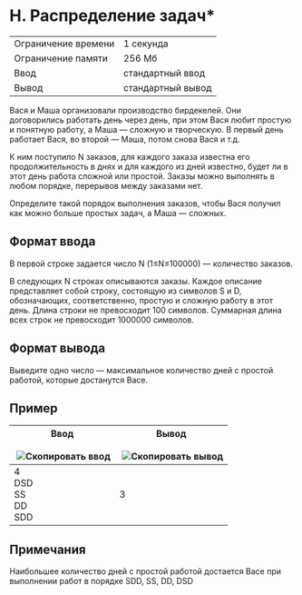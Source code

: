# H. Распределение задач*

|   |   |
|---|---|
|Ограничение времени|1 секунда|
|Ограничение памяти|256 Мб|
|Ввод|стандартный ввод|
|Вывод|стандартный вывод|

Вася и Маша организовали производство бирдекелей. Они договорились работать день через день, при этом Вася любит простую и понятную работу, а Маша — сложную и творческую. В первый день работает Вася, во второй — Маша, потом снова Вася и т.д.

К ним поступило N заказов, для каждого заказа известна его продолжительность в днях и для каждого из дней известно, будет ли в этот день работа сложной или простой. Заказы можно выполнять в любом порядке, перерывов между заказами нет.

Определите такой порядок выполнения заказов, чтобы Вася получил как можно больше простых задач, а Маша — сложных.

## Формат ввода

В первой строке задается число N (1≤N≤100000) — количество заказов.

В следующих N строках описываются заказы. Каждое описание представляет собой строку, состоящую из символов S и D, обозначающих, соответственно, простую и сложную работу в этот день. Длина строки не превосходит 100 символов. Суммарная длина всех строк не превосходит 1000000 символов.

## Формат вывода

Выведите одно число — максимальное количество дней с простой работой, которые достанутся Васе.

## Пример

|Ввод<br><br> ![Скопировать ввод](https://yastatic.net/lego/_/La6qi18Z8LwgnZdsAr1qy1GwCwo.gif)|Вывод<br><br> ![Скопировать вывод](https://yastatic.net/lego/_/La6qi18Z8LwgnZdsAr1qy1GwCwo.gif)|
|---|---|
|4<br>DSD<br>SS<br>DD<br>SDD|3|

## Примечания

Наибольшее количество дней с простой работой достается Васе при выполнении работ в порядке SDD, SS, DD, DSD